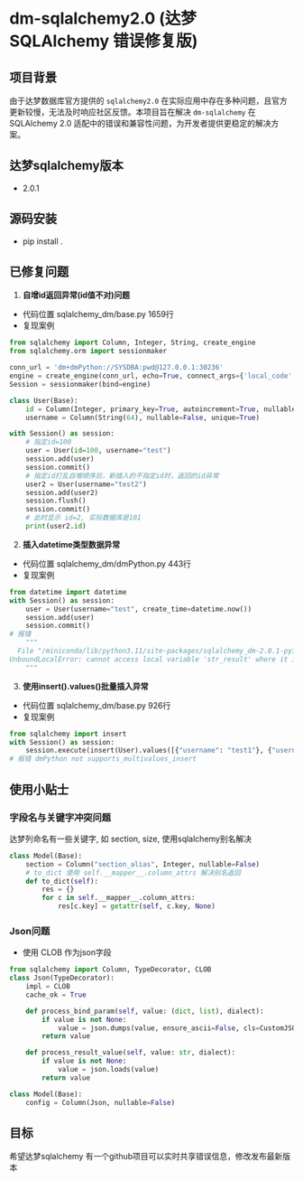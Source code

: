 # dm-sqlalchemy2.0 (达梦SQLAlchemy 错误修复版)

## 项目背景
由于达梦数据库官方提供的 `sqlalchemy2.0` 在实际应用中存在多种问题，且官方更新较慢，无法及时响应社区反馈。本项目旨在解决 `dm-sqlalchemy` 在 SQLAlchemy 2.0 适配中的错误和兼容性问题，为开发者提供更稳定的解决方案。

## 达梦sqlalchemy版本
- 2.0.1

## 源码安装
- pip install .

## 已修复问题
1. **自增id返回异常(id值不对)问题**
- 代码位置 sqlalchemy_dm/base.py 1659行
- 复现案例
```python
from sqlalchemy import Column, Integer, String, create_engine
from sqlalchemy.orm import sessionmaker

conn_url = 'dm+dmPython://SYSDBA:pwd@127.0.0.1:30236'
engine = create_engine(conn_url, echo=True, connect_args={'local_code': 1, 'connection_timeout': 15})
Session = sessionmaker(bind=engine)

class User(Base):
    id = Column(Integer, primary_key=True, autoincrement=True, nullable=False)
    username = Column(String(64), nullable=False, unique=True)

with Session() as session:
    # 指定id=100
    user = User(id=100, username="test")
    session.add(user)
    session.commit()
    # 指定id打乱自增顺序后，新插入的不指定id时，返回的id异常
    user2 = User(username="test2")
    session.add(user2)
    session.flush()
    session.commit()
    # 此时显示 id=2, 实际数据库是101
    print(user2.id)
```

2. **插入datetime类型数据异常**
- 代码位置 sqlalchemy_dm/dmPython.py 443行
- 复现案例
```python
from datetime import datetime
with Session() as session:
    user = User(username="test", create_time=datetime.now())
    session.add(user)
    session.commit()
# 报错
    """
  File "/miniconda/lib/python3.11/site-packages/sqlalchemy_dm-2.0.1-py3.11.egg/sqlalchemy_dm/dmPython.py", line 446, in do_executemany
UnboundLocalError: cannot access local variable 'str_result' where it is not associated with a value
    """
```

3. **使用insert().values()批量插入异常**
- 代码位置 sqlalchemy_dm/base.py 926行
- 复现案例
```python
from sqlalchemy import insert
with Session() as session:
    session.execute(insert(User).values([{"username": "test1"}, {"username": "test2"}]))
# 报错 dmPython not supports_multivalues_insert
```

## 使用小贴士
### 字段名与关键字冲突问题
达梦列命名有一些关键字, 如 section, size, 使用sqlalchemy别名解决
```python
class Model(Base):
    section = Column("section_alias", Integer, nullable=False)
    # to_dict 使用 self.__mapper__.column_attrs 解决别名返回
    def to_dict(self):
        res = {}
        for c in self.__mapper__.column_attrs:
            res[c.key] = getattr(self, c.key, None)
```

### Json问题
- 使用 CLOB 作为json字段
```python
from sqlalchemy import Column, TypeDecorator, CLOB
class Json(TypeDecorator):
    impl = CLOB 
    cache_ok = True  

    def process_bind_param(self, value: (dict, list), dialect):
        if value is not None:
            value = json.dumps(value, ensure_ascii=False, cls=CustomJSONEncoder)
        return value

    def process_result_value(self, value: str, dialect):
        if value is not None:
            value = json.loads(value)
        return value

class Model(Base):
    config = Column(Json, nullable=False)
```

## 目标
希望达梦sqlalchemy 有一个github项目可以实时共享错误信息，修改发布最新版本
